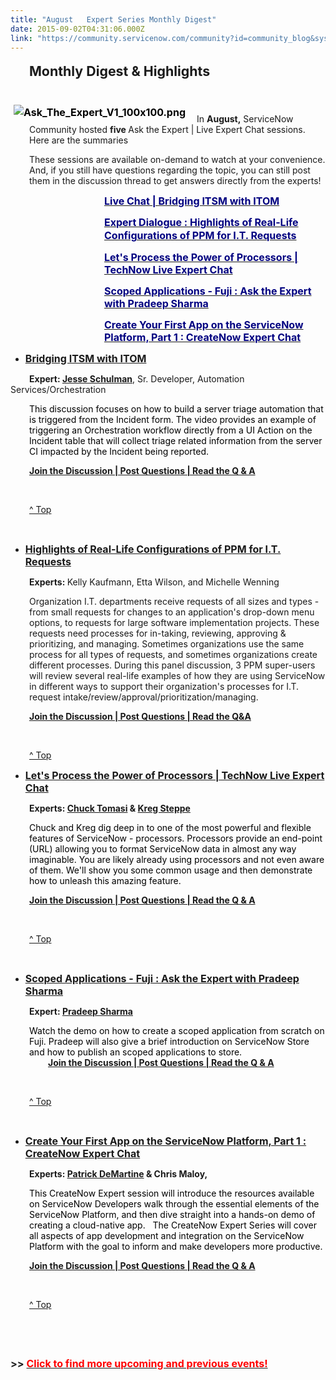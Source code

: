 ```yaml
---
title: "August   Expert Series Monthly Digest"
date: 2015-09-02T04:31:06.000Z
link: "https://community.servicenow.com/community?id=community_blog&sys_id=682de2e5dbd0dbc01dcaf3231f9619db"
---
```

<p style="padding-left: 30px; font-size: 13.3333339691162px;"><span style="line-height: 1.5em; font-size: 16pt;"><strong>Monthly Digest &amp; Highlights</strong></span></p><p><span style="line-height: 1.5em; color: #000000; text-align: left; font-size: 12pt;"><strong><br/><img  __jive_id="16843" align="left" alt="Ask_The_Expert_V1_100x100.png" class="image-0 jive-image jiveImage" src="66743739db105fc03eb27a9e0f9619f4.iix" style="height: auto; padding-right: 15px; padding-left: 5px;"/></strong></span></p><p style="padding-left: 30px;">In <strong>August,</strong> ServiceNow Community hosted <strong>five </strong>Ask the Expert | Live Expert Chat sessions. Here are the summaries</p><p style="padding-left: 30px;">These sessions are available on-demand to watch at your convenience. And, if you still have questions regarding the topic, you can still post them in the discussion thread to get answers directly from the experts!</p><p style="padding-left: 30px;"></p><p style="padding-left: 150px;"><span style="font-size: 12pt;"><strong><a _jive_internal="true" href="/community?id=community_question&sys_id=de93c765dbd8dbc01dcaf3231f9619f9"><span style="color: #000080;">Live Chat | Bridging ITSM with ITOM</span></a></strong></span></p><p style="padding-left: 150px;"><span style="line-height: 1.5em;"><strong><a _jive_internal="true" href="/community?id=community_question&sys_id=03f347e5dbd8dbc01dcaf3231f9619ca"><span style="color: #000080; font-size: 12pt;">Expert Dialogue : Highlights of Real-Life Configurations of PPM for I.T. Requests</span></a></strong></span></p><p style="padding-left: 150px;"><a _jive_internal="true" href="/community?id=community_question&sys_id=f91e8faddb9cdbc01dcaf3231f961999"><span style="color: #000080; font-size: 12pt;"><strong>Let's Process the Power of Processors | TechNow Live Expert Chat</strong></span></a></p><p style="padding-left: 150px;"><a _jive_internal="true" href="/community?id=community_question&sys_id=d1768fe1db1cdbc01dcaf3231f9619cb"><span style="color: #000080; font-size: 12pt;"><strong>Scoped Applications - Fuji : Ask the Expert with Pradeep Sharma </strong></span></a></p><p style="padding-left: 150px;"><a _jive_internal="true" href="/community?id=community_question&sys_id=fcae4361dbdcdbc01dcaf3231f9619fa"><span style="color: #000080; font-size: 12pt;"><strong>Create Your First App on the ServiceNow Platform, Part 1 : CreateNow Expert Chat</strong></span></a></p><p></p><ul><li><span style="font-size: 16px;"><strong><a title="" _jive_internal="true" href="/community?id=community_question&sys_id=de93c765dbd8dbc01dcaf3231f9619f9">Bridging ITSM with ITOM</a></strong></span></li></ul><p><span style="padding-left: 30px;"><strong>Expert: <a title="" _jive_internal="true" href="/community?id=community_article&sys_id=5d2d26e5dbd0dbc01dcaf3231f9619a3">Jesse Schulman</a></strong>, Sr. Developer, Automation Services/Orchestration</span></p><p style="padding-left: 30px;"><span style="color: #000000;">This discussion focuses on how to build a server triage automation that is triggered from the Incident form. The video provides an example of triggering an Orchestration workflow directly from a UI Action on the Incident table that will collect triage related information from the server CI impacted by the Incident being reported.   </span></p><p><span style="padding-left: 30px;"><strong><a title="" _jive_internal="true" href="/community?id=community_question&sys_id=de93c765dbd8dbc01dcaf3231f9619f9">Join the Discussion | Post Questions | Read the Q &amp; A</a></strong></span></p><p><span style="padding-left: 30px; color: #d1232b; margin: 10px 0;"><br/></span></p><p><span style="padding-left: 30px; color: #d1232b; margin: 10px 0;"><a title="T" href="#top">^ Top </a></span></p><p><span style="padding-left: 30px;"><a name="2"></a></span></p><ul><li><span style="font-size: 16px;"><strong><a title="" _jive_internal="true" href="/community?id=community_question&sys_id=03f347e5dbd8dbc01dcaf3231f9619ca">Highlights of Real-Life Configurations of PPM for I.T. Requests</a></strong></span></li></ul><p style="padding-left: 30px;"><strong>Experts: </strong>Kelly Kaufmann, Etta Wilson, and Michelle Wenning</p><p style="padding-left: 30px;">Organization I.T. departments receive requests of all sizes and types - from small requests for changes to an application's drop-down menu options, to requests for large software implementation projects. These requests need processes for in-taking, reviewing, approving &amp; prioritizing, and managing. Sometimes organizations use the same process for all types of requests, and sometimes organizations create different processes. During this panel discussion, 3 PPM super-users will review several real-life examples of how they are using ServiceNow in different ways to support their organization's processes for I.T. request intake/review/approval/prioritization/managing.</p><p style="padding-left: 30px;"><strong><a title="" _jive_internal="true" href="/community?id=community_question&sys_id=03f347e5dbd8dbc01dcaf3231f9619ca">Join the Discussion | Post Questions | Read the Q&amp;A</a></strong></p><p style="padding-left: 30px;"><strong><br/></strong></p><p style="padding-left: 30px;"><a title="le=" href="#top" style="text-decoration: underline;">^ Top </a></p><p style="padding-left: 30px;"></p><ul><li><span style="font-size: 16px;"><strong><a title="" _jive_internal="true" href="/community?id=community_question&sys_id=f91e8faddb9cdbc01dcaf3231f961999">Let's Process the Power of Processors | TechNow Live Expert Chat</a></strong></span></li></ul><p><span style="padding-left: 30px;"><strong>Experts: <a title="" _jive_internal="true" href="/community?id=community_user_profile&user=7ae05a61db981fc09c9ffb651f9619a2">Chuck Tomasi</a> &amp; <a title="" _jive_internal="true" href="/community?id=community_user_profile&user=884f86a5db181fc09c9ffb651f961953">Kreg Steppe</a></strong></span></p><p style="padding-left: 30px;"><span style="color: #000000;">Chuck and Kreg dig deep in to one of the most powerful and flexible features of ServiceNow - processors. Processors provide an end-point (URL) allowing you to format ServiceNow data in almost any way imaginable. You are likely already using processors and not even aware of them. We'll show you some common usage and then demonstrate how to unleash this amazing feature. </span></p><p><span style="padding-left: 30px;"><strong><a title="" _jive_internal="true" href="/community?id=community_question&sys_id=f91e8faddb9cdbc01dcaf3231f961999">Join the Discussion | Post Questions | Read the Q &amp; A</a></strong></span></p><p><span style="padding-left: 30px; color: #d1232b; margin: 10px 0;"><br/></span></p><p style="padding-left: 30px;"><a title="le=" href="#top" style="text-decoration: underline;">^ Top </a></p><p><span style="padding-left: 30px;"><a name="2"></a></span></p><ul><li><span style="font-size: 16px;"><strong><a title="" _jive_internal="true" href="/community?id=community_question&sys_id=d1768fe1db1cdbc01dcaf3231f9619cb">Scoped Applications - Fuji : Ask the Expert with Pradeep Sharma</a></strong></span></li></ul><p><span style="padding-left: 30px;"><strong>Expert: <a title="" _jive_internal="true" href="/community?id=community_user_profile&user=ce3fce65db181fc09c9ffb651f96192f">Pradeep Sharma </a></strong></span></p><p style="padding-left: 30px;"><span style="color: #000000;">Watch the demo on how to create a scoped application from scratch on Fuji. Pradeep will also give a brief introduction on ServiceNow Store and how to publish an scoped applications to store.</span><br/><span style="padding-left: 30px;"><strong><a title="" _jive_internal="true" href="/community?id=community_question&sys_id=d1768fe1db1cdbc01dcaf3231f9619cb">Join the Discussion | Post Questions | Read the Q &amp; A</a></strong> </span></p><p><span style="padding-left: 30px; color: #d1232b; margin: 10px 0;"><br/></span></p><p style="padding-left: 30px;"><a title="le=" href="#top" style="text-decoration: underline;">^ Top </a></p><p><span style="padding-left: 30px; color: #d1232b; margin: 10px 0;"><br/></span></p><ul><li><span style="font-size: 16px;"><strong><a title="" _jive_internal="true" href="/community?id=community_question&sys_id=fcae4361dbdcdbc01dcaf3231f9619fa">Create Your First App on the ServiceNow Platform, Part 1 : CreateNow Expert Chat</a></strong></span></li></ul><p><span style="padding-left: 30px;"><strong>Experts: <a title="" _jive_internal="true" href="/community?id=community_user_profile&user=66a25e6ddbd81fc09c9ffb651f9619d2">Patrick DeMartine</a> &amp; Chris Maloy,</strong></span></p><p style="padding-left: 30px;"><span style="color: #000000;">This CreateNow Expert session will introduce the resources available on ServiceNow Developers walk through the essential elements of the ServiceNow Platform, and then dive straight into a hands-on demo of creating a cloud-native app.   The CreateNow Expert Series will cover all aspects of app development and integration on the ServiceNow Platform with the goal to inform and make developers more productive.</span></p><p><span style="padding-left: 30px;"><strong><a title="" _jive_internal="true" href="/community?id=community_question&sys_id=fcae4361dbdcdbc01dcaf3231f9619fa">Join the Discussion | Post Questions | Read the Q &amp; A</a></strong></span></p><p><span style="padding-left: 30px;"><strong><br/></strong></span></p><p style="padding-left: 30px;"><a title="le=" href="#top" style="text-decoration: underline;">^ Top </a></p><p><span style="padding-left: 30px;"><a name="2"></a></span></p><p><span style="padding-left: 30px;"><a name="2"></a></span></p><p><span style="font-size: 12pt;"><strong>&gt;&gt; <a _jive_internal="true" href="/community/experts-corner/programs/content"><span style="color: #ff0000;">Click to find more upcoming and previous events!</span></a></strong></span></p>